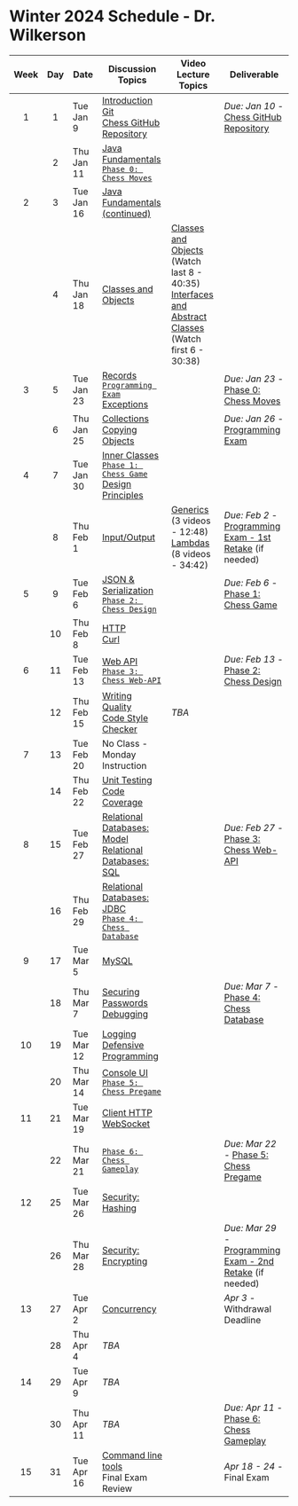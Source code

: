 # Winter 2024 Schedule - Dr. Wilkerson

| Week | Day | Date       | Discussion Topics                                                | Video Lecture Topics            | Deliverable                              |
| :--: | :-: | ---------- | ----------------------------------------------------------------- | ------------------------------- | ---------------------------------------- |
|  1   |  1  | Tue Jan 9  | [Introduction](https://github.com/softwareconstruction240/softwareconstruction/blob/main/instruction/introduction/introduction.md)<br /> [Git](https://github.com/softwareconstruction240/softwareconstruction/blob/main/instruction/git/git.md)<br /> [Chess GitHub Repository](https://github.com/softwareconstruction240/softwareconstruction/blob/main/chess/chess-github-repository/chess-github-repository.md) |                                 | _Due: Jan 10_ - [Chess GitHub Repository](https://github.com/softwareconstruction240/softwareconstruction/blob/main/chess/chess-github-repository/chess-github-repository.md) |
|      |  2  | Thu Jan 11 | [Java Fundamentals](https://github.com/softwareconstruction240/softwareconstruction/blob/main/instruction/java-fundamentals/java-fundamentals.md)<br/> [`Phase 0: Chess Moves`](https://github.com/softwareconstruction240/softwareconstruction/blob/main/chess/0-chess-moves/chess-moves.md) | | |
|  2   |  3  | Tue Jan 16 | [Java Fundamentals (continued)](https://github.com/softwareconstruction240/softwareconstruction/blob/main/instruction/java-fundamentals/java-fundamentals.md) | | |
|      |  4  | Thu Jan 18 | [Classes and Objects](https://github.com/softwareconstruction240/softwareconstruction/blob/main/instruction/classes-and-objects/classes-and-objects.md)<br /> | [Classes and Objects](https://github.com/softwareconstruction240/softwareconstruction/blob/main/instruction/classes-and-objects/classes-and-objects.md)<br /> (Watch last 8 - 40:35)<br /> [Interfaces and Abstract Classes](https://github.com/softwareconstruction240/softwareconstruction/blob/main/instruction/interfaces-abstract-classes/interfaces-and-abstract-classes.md)<br /> (Watch first 6 - 30:38) | |
|  3   |  5  | Tue Jan 23 | [Records](https://github.com/softwareconstruction240/softwareconstruction/blob/main/instruction/records/records.md)<br /> [`Programming Exam`](https://byu.instructure.com/courses/24410/assignments) <br /> [Exceptions](https://github.com/softwareconstruction240/softwareconstruction/blob/main/instruction/exceptions/exceptions.md) | | _Due: Jan 23_ - [Phase 0: Chess Moves](https://github.com/softwareconstruction240/softwareconstruction/blob/main/chess/0-chess-moves/chess-moves.md) |
|      |  6  | Thu Jan 25 | [Collections](https://github.com/softwareconstruction240/softwareconstruction/blob/main/instruction/collections/collections.md)<br/> [Copying Objects](https://github.com/softwareconstruction240/softwareconstruction/blob/main/instruction/copying-objects/copying-objects.md) | | _Due: Jan 26_ - [Programming Exam](https://byu.instructure.com/courses/24410/assignments) |
|  4   |  7  | Tue Jan 30 | [Inner Classes](https://github.com/softwareconstruction240/softwareconstruction/blob/main/instruction/inner-classes/inner-classes.md)<br/> [`Phase 1: Chess Game`](https://github.com/softwareconstruction240/softwareconstruction/blob/main/chess/1-chess-game/chess-game.md)<br /> [Design Principles](https://github.com/softwareconstruction240/softwareconstruction/blob/main/instruction/design-principles/design-principles.md) | | |
|      |  8  | Thu Feb 1  | [Input/Output](https://github.com/softwareconstruction240/softwareconstruction/blob/main/instruction/io/io.md) | [Generics](https://github.com/softwareconstruction240/softwareconstruction/blob/main/instruction/generics/generics.md) (3 videos - 12:48)<br/>[Lambdas](https://github.com/softwareconstruction240/softwareconstruction/blob/main/instruction/lambdas/lambdas.md) (8 videos - 34:42) | _Due: Feb 2_ - [Programming Exam - 1st Retake](https://byu.instructure.com/courses/24410/assignments) (if needed) |
|  5   |  9  | Tue Feb 6  | [JSON & Serialization](https://github.com/softwareconstruction240/softwareconstruction/blob/main/instruction/json/json.md)<br/> [`Phase 2: Chess Design`](https://github.com/softwareconstruction240/softwareconstruction/blob/main/chess/2-server-design/server-design.md) | |  _Due: Feb 6_ - [Phase 1: Chess Game](https://github.com/softwareconstruction240/softwareconstruction/blob/main/chess/1-chess-game/chess-game.md) |
|      | 10  | Thu Feb 8  | [HTTP](https://github.com/softwareconstruction240/softwareconstruction/blob/main/instruction/http/http.md)<br /> [Curl](https://github.com/softwareconstruction240/softwareconstruction/blob/main/instruction/curl/curl.md) | | |
|  6   | 11  | Tue Feb 13 | [Web API](https://github.com/softwareconstruction240/softwareconstruction/blob/main/instruction/web-api/web-api.md)<br/>[`Phase 3: Chess Web-API`](https://github.com/softwareconstruction240/softwareconstruction/blob/main/chess/3-web-api/web-api.md) | |  _Due: Feb 13_ - [Phase 2: Chess Design](https://github.com/softwareconstruction240/softwareconstruction/blob/main/chess/2-server-design/server-design.md) |
|      | 12  | Thu Feb 15 | [Writing Quality](https://github.com/softwareconstruction240/softwareconstruction/blob/main/instruction/quality-code/quality-code.md)<br /> [Code Style Checker](https://github.com/softwareconstruction240/softwareconstruction/blob/main/instruction/style-checker/style-checker.md) | _TBA_ | |
|  7   | 13  | Tue Feb 20 | No Class - Monday Instruction | | |
|      | 14  | Thu Feb 22 | [Unit Testing](https://github.com/softwareconstruction240/softwareconstruction/blob/main/instruction/unit-testing/unit-testing.md)<br /> [Code Coverage](https://github.com/softwareconstruction240/softwareconstruction/blob/main/instruction/code-coverage/code-coverage.md) | |  |
|  8   | 15  | Tue Feb 27 | [Relational Databases: Model](https://github.com/softwareconstruction240/softwareconstruction/blob/main/instruction/db-model/db-model.md)<br /> [Relational Databases: SQL](https://github.com/softwareconstruction240/softwareconstruction/blob/main/instruction/db-sql/db-sql.md)| |  _Due: Feb 27_ - [Phase 3: Chess Web-API](https://github.com/softwareconstruction240/softwareconstruction/blob/main/chess/3-web-api/web-api.md)  |
|      | 16  | Thu Feb 29 | [Relational Databases: JDBC](https://github.com/softwareconstruction240/softwareconstruction/blob/main/instruction/db-jdbc/db-jdbc.md)<br/> [`Phase 4: Chess Database`](https://github.com/softwareconstruction240/softwareconstruction/blob/main/chess/4-database/database.md) | | |
|  9   | 17  | Tue Mar 5  | [MySQL](https://github.com/softwareconstruction240/softwareconstruction/blob/main/instruction/mysql/mysql.md) | | |
|      | 18  | Thu Mar 7  | [Securing Passwords](https://github.com/softwareconstruction240/softwareconstruction/blob/main/instruction/securing-passwords/securing-passwords.md)<br /> [Debugging](https://github.com/softwareconstruction240/softwareconstruction/blob/main/instruction/debugging/debugging.md) | | _Due: Mar 7_ - [Phase 4: Chess Database](https://github.com/softwareconstruction240/softwareconstruction/blob/main/chess/4-database/database.md) |
|  10  | 19  | Tue Mar 12 | [Logging](https://github.com/softwareconstruction240/softwareconstruction/blob/main/instruction/logging/logging.md)<br /> [Defensive Programming](https://github.com/softwareconstruction240/softwareconstruction/blob/main/instruction/defensive-programming/defensive-programming.md) | | |
|      | 20  | Thu Mar 14 | [Console UI](https://github.com/softwareconstruction240/softwareconstruction/blob/main/instruction/console-ui/console-ui.md)<br/> [`Phase 5: Chess Pregame`](https://github.com/softwareconstruction240/softwareconstruction/blob/main/chess/5-pregame/pregame.md) | | |
|  11  | 21  | Tue Mar 19 | [Client HTTP](https://github.com/softwareconstruction240/softwareconstruction/blob/main/instruction/web-api/web-api.md)<br /> [WebSocket](https://github.com/softwareconstruction240/softwareconstruction/blob/main/instruction/websocket/websocket.md) | | |
|      | 22  | Thu Mar 21 | [`Phase 6: Chess Gameplay`](https://github.com/softwareconstruction240/softwareconstruction/blob/main/chess/6-gameplay/gameplay.md) | |  _Due: Mar 22_ - [Phase 5: Chess Pregame](https://github.com/softwareconstruction240/softwareconstruction/blob/main/chess/5-pregame/pregame.md)  |
|  12  | 25  | Tue Mar 26 | [Security: Hashing](https://github.com/softwareconstruction240/softwareconstruction/blob/main/instruction/computer-security/computer-security.md) | | |
|      | 26  | Thu Mar 28 | [Security: Encrypting](https://github.com/softwareconstruction240/softwareconstruction/blob/main/instruction/computer-security/computer-security.md) | | _Due: Mar 29_ - [Programming Exam - 2nd Retake](https://byu.instructure.com/courses/24410/assignments) (if needed) |
|  13  | 27  | Tue Apr 2  | [Concurrency](https://github.com/softwareconstruction240/softwareconstruction/blob/main/instruction/concurrency/concurrency.md) | | _Apr 3_ - Withdrawal Deadline |
|      | 28  | Thu Apr 4  | _TBA_ | | |
|  14  | 29  | Tue Apr 9  | _TBA_ | | |
|      | 30  | Thu Apr 11 | _TBA_ | |  _Due: Apr 11_ - [Phase 6: Chess Gameplay](https://github.com/softwareconstruction240/softwareconstruction/blob/main/chess/6-gameplay/gameplay.md) |
|  15  | 31  | Tue Apr 16 | [Command line tools](https://github.com/softwareconstruction240/softwareconstruction/blob/main/instruction/command-line-builds/command-line-builds.md)<br /> Final Exam Review | | _Apr 18 - 24_ - Final Exam |

